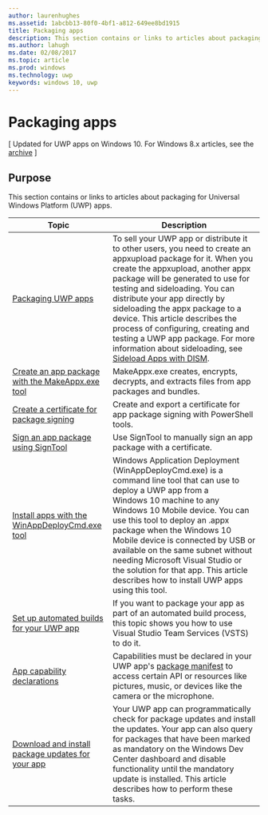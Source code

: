```yaml
---
author: laurenhughes
ms.assetid: 1abcbb13-80f0-4bf1-a812-649ee8bd1915
title: Packaging apps
description: This section contains or links to articles about packaging for Universal Windows Platform (UWP) apps.
ms.author: lahugh
ms.date: 02/08/2017
ms.topic: article
ms.prod: windows
ms.technology: uwp
keywords: windows 10, uwp
---
```

# Packaging apps

\[ Updated for UWP apps on Windows 10. For Windows 8.x articles, see the [archive](http://go.microsoft.com/fwlink/p/?linkid=619132) \]

## Purpose

This section contains or links to articles about packaging for Universal Windows Platform (UWP) apps.

| Topic | Description |
|-------|-------------|
| [Packaging UWP apps](packaging-uwp-apps.md) | To sell your UWP app or distribute it to other users, you need to create an appxupload package for it. When you create the appxupload, another appx package will be generated to use for testing and sideloading. You can distribute your app directly by sideloading the appx package to a device. This article describes the process of configuring, creating and testing a UWP app package. For more information about sideloading, see [Sideload Apps with DISM](http://go.microsoft.com/fwlink/?LinkID=231020). |
| [Create an app package with the MakeAppx.exe tool](create-app-package-with-makeappx-tool.md) | MakeAppx.exe creates, encrypts, decrypts, and extracts files from app packages and bundles. |
| [Create a certificate for package signing](create-certificate-package-signing.md) | Create and export a certificate for app package signing with PowerShell tools. |
| [Sign an app package using SignTool](sign-app-package-using-signtool.md) | Use SignTool to manually sign an app package with a certificate. |
| [Install apps with the WinAppDeployCmd.exe tool](install-universal-windows-apps-with-the-winappdeploycmd-tool.md) | Windows Application Deployment (WinAppDeployCmd.exe) is a command line tool that can use to deploy a UWP app from a Windows 10 machine to any Windows 10 Mobile device. You can use this tool to deploy an .appx package when the Windows 10 Mobile device is connected by USB or available on the same subnet without needing Microsoft Visual Studio or the solution for that app. This article describes how to install UWP apps using this tool. |
| [Set up automated builds for your UWP app](auto-build-package-uwp-apps.md) | If you want to package your app as part of an automated build process, this topic shows you how to use Visual Studio Team Services (VSTS) to do it. |
| [App capability declarations](app-capability-declarations.md) | Capabilities must be declared in your UWP app's [package manifest](https://msdn.microsoft.com/library/windows/apps/BR211474) to access certain API or resources like pictures, music, or devices like the camera or the microphone. |
| [Download and install package updates for your app](self-install-package-updates.md) | Your UWP app can programmatically check for package updates and install the updates. Your app can also query for packages that have been marked as mandatory on the Windows Dev Center dashboard and disable functionality until the mandatory update is installed. This article describes how to perform these tasks. |
 
